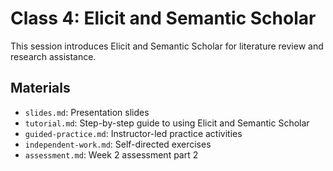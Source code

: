 # Class 4: Elicit and Semantic Scholar

This session introduces Elicit and Semantic Scholar for literature review and research assistance.

## Materials

- `slides.md`: Presentation slides
- `tutorial.md`: Step-by-step guide to using Elicit and Semantic Scholar
- `guided-practice.md`: Instructor-led practice activities
- `independent-work.md`: Self-directed exercises
- `assessment.md`: Week 2 assessment part 2